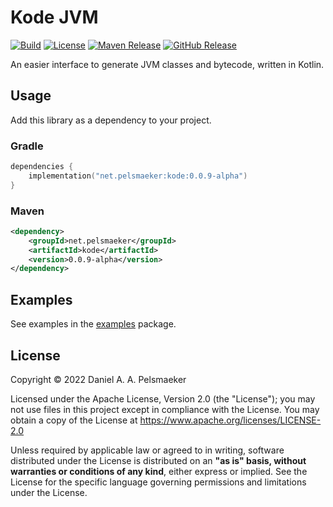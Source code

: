 # Kode JVM
[![Build](https://github.com/Virtlink/kode/actions/workflows/build.yml/badge.svg)](https://github.com/Virtlink/kode/actions)
[![License](https://img.shields.io/github/license/Virtlink/kode)](https://github.com/Virtlink/kode/blob/main/LICENSE)
[![Maven Release](https://img.shields.io/maven-central/v/net.pelsmaeker/kode)](https://mvnrepository.com/artifact/net.pelsmaeker/kode)
[![GitHub Release](https://img.shields.io/github/v/release/Virtlink/kode)](https://github.com/Virtlink/kode/releases)

An easier interface to generate JVM classes and bytecode, written in Kotlin.

## Usage
Add this library as a dependency to your project.

### Gradle
```kotlin
dependencies {
    implementation("net.pelsmaeker:kode:0.0.9-alpha")
}
```

### Maven
```xml
<dependency>
    <groupId>net.pelsmaeker</groupId>
    <artifactId>kode</artifactId>
    <version>0.0.9-alpha</version>
</dependency>
```

## Examples
See examples in the [examples](kode/src/test/kotlin/examples) package.

## License
Copyright © 2022 Daniel A. A. Pelsmaeker

Licensed under the Apache License, Version 2.0 (the "License"); you may not use files in this project except in compliance with the License. You may obtain a copy of the License at <https://www.apache.org/licenses/LICENSE-2.0>

Unless required by applicable law or agreed to in writing, software distributed under the License is distributed on an **"as is" basis, without warranties or conditions of any kind**, either express or implied. See the License for the specific language governing permissions and limitations under the License.
